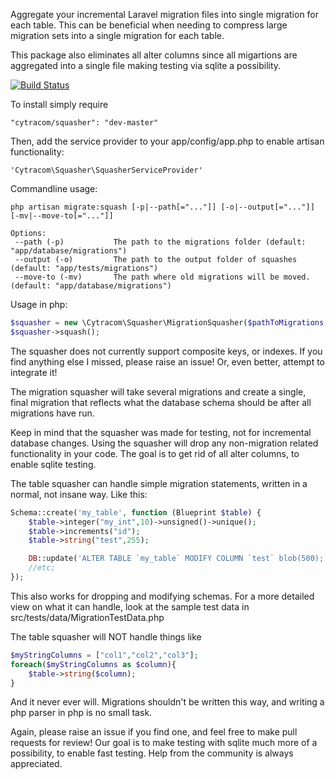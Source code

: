 Aggregate your incremental Laravel migration files into single migration for each table. This can be beneficial when needing to compress large migration sets into a single migration for each table. 

This package also eliminates all alter columns since all migartions are aggregated into a single file making testing via sqlite a possibility.

[![Build Status](https://travis-ci.org/Cytracom/laravel-migration-squasher.png)](https://travis-ci.org/Cytracom/laravel-migration-squasher)

To install simply require 
```
"cytracom/squasher": "dev-master"
```
Then, add the service provider to your app/config/app.php to enable artisan functionality:
```
'Cytracom\Squasher\SquasherServiceProvider'
```


Commandline usage:
```
php artisan migrate:squash [-p|--path[="..."]] [-o|--output[="..."]] [-mv|--move-to[="..."]]                                                      
                                                                                                                                  
Options:                                                                                                                 
 --path (-p)           The path to the migrations folder (default: "app/database/migrations")                             
 --output (-o)         The path to the output folder of squashes (default: "app/tests/migrations")
 --move-to (-mv)       The path where old migrations will be moved. (default: "app/database/migrations")      
```


Usage in php: 
```php
$squasher = new \Cytracom\Squasher\MigrationSquasher($pathToMigrations, $outputForSquashedMigrations [, $moveOldToThisPath = null]);
$squasher->squash();
```


The squasher does not currently support composite keys, or indexes.  If you find anything else I missed, please raise an issue! Or, even better, attempt to integrate it!

The migration squasher will take several migrations and create a single, final migration that reflects what the database schema should be after all migrations have run.

Keep in mind that the squasher was made for testing, not for incremental database changes.  Using the squasher will drop any non-migration related functionality in your code.  The goal is to get rid of all alter columns, to enable sqlite testing.

The table squasher can handle simple migration statements, written in a normal, not insane way. Like this:

```php
Schema::create('my_table', function (Blueprint $table) {
    $table->integer("my_int",10)->unsigned()->unique();
    $table->increments("id");
    $table->string("test",255);

    DB::update('ALTER TABLE `my_table` MODIFY COLUMN `test` blob(500);');
    //etc;
});
```
This also works for dropping and modifying schemas.  For a more detailed view on what it can handle, look at the sample test data in src/tests/data/MigrationTestData.php

The table squasher will NOT handle things like
```php
$myStringColumns = ["col1","col2","col3"];
foreach($myStringColumns as $column){
    $table->string($column);
}
```
And it never ever will.  Migrations shouldn't be written this way, and writing a php parser in php is no small task.

Again, please raise an issue if you find one, and feel free to make pull requests for review!  Our goal is to make testing with sqlite much more of a possibility, to enable fast testing.  Help from the community is always appreciated.
